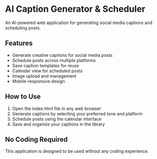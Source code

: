 # AI Caption Generator & Scheduler

An AI-powered web application for generating social media captions and scheduling posts.

## Features

- Generate creative captions for social media posts
- Schedule posts across multiple platforms
- Save caption templates for reuse
- Calendar view for scheduled posts
- Image upload and management
- Mobile-responsive design

## How to Use

1. Open the index.html file in any web browser
2. Generate captions by selecting your preferred tone and platform
3. Schedule posts using the calendar interface
4. Save and organize your captions in the library

## No Coding Required

This application is designed to be used without any coding experience.
